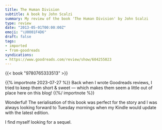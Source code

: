 ```yaml
---
title: The Human Division
subtitle: A book by John Scalzi
summary: My review of the book 'The Human Division' by John Scalzi
type: review
date: "2013-05-01T00:00:00Z"
emoji: "\U0001F4D6"
draft: false
tags:
- imported
- from-goodreads
syndications:
- https://www.goodreads.com/review/show/604255023
---
```


{{< book "9780765333513" >}}

{{% importnote 2023-07-27 %}}
Back when I wrote Goodreads reviews, I tried to keep them short & sweet — which makes them seem a little out of place here on this blog!
{{%/ importnote %}}

Wonderful! The serialisation of this book was perfect for the story and I was always looking forward to Tuesday mornings when my Kindle would update with the latest edition.

I find myself looking for a sequel.
